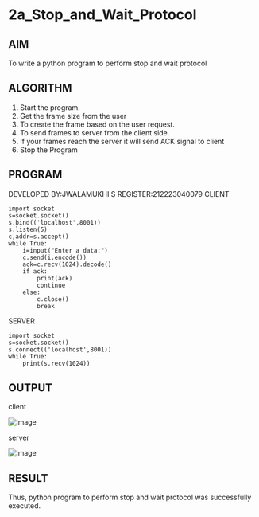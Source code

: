 # 2a_Stop_and_Wait_Protocol
## AIM 
To write a python program to perform stop and wait protocol
## ALGORITHM
1. Start the program.
2. Get the frame size from the user
3. To create the frame based on the user request.
4. To send frames to server from the client side.
5. If your frames reach the server it will send ACK signal to client
6. Stop the Program
## PROGRAM

DEVELOPED BY:JWALAMUKHI S
REGISTER:212223040079
CLIENT
```
import socket
s=socket.socket()
s.bind(('localhost',8001))
s.listen(5)
c,addr=s.accept()
while True:
    i=input("Enter a data:")
    c.send(i.encode())
    ack=c.recv(1024).decode()
    if ack:
        print(ack)
        continue
    else:
        c.close()
        break

```
SERVER
```
import socket
s=socket.socket()
s.connect(('localhost',8001))
while True:
    print(s.recv(1024))
```
## OUTPUT
client


![image](https://github.com/user-attachments/assets/1ebab8d4-7f5b-4b61-aca5-fe8c327e5fd7)



server


![image](https://github.com/user-attachments/assets/989f65dd-b517-46d0-a3b9-85880df21c8b)


## RESULT
Thus, python program to perform stop and wait protocol was successfully executed.
